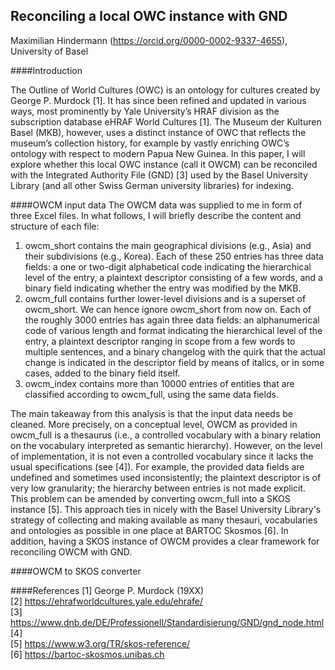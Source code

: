 ## Reconciling a local OWC instance with GND
Maximilian Hindermann (https://orcid.org/0000-0002-9337-4655), University of Basel

####Introduction

The Outline of World Cultures (OWC) is an ontology for cultures created by George P. Murdock [1]. It has since been refined and updated in various ways, most prominently by Yale University’s HRAF division as the subscription database eHRAF World Cultures [1]. The Museum der Kulturen Basel (MKB), however, uses a distinct instance of OWC that reflects the museum’s collection history, for example by vastly enriching OWC’s ontology with respect to modern Papua New Guinea. In this paper, I will explore whether this local OWC instance (call it OWCM) can be reconciled with the Integrated Authority File (GND) [3] used by the Basel University Library (and all other Swiss German university libraries) for indexing. 

####OWCM input data
The OWCM data was supplied to me in form of three Excel files. In what follows, I will briefly describe the content and structure of each file:

1.	owcm_short contains the main geographical divisions (e.g., Asia) and their subdivisions (e.g., Korea). Each of these 250 entries has three data fields: a one or two-digit alphabetical code indicating the hierarchical level of the entry, a plaintext descriptor consisting of a few words, and a binary field indicating whether the entry was modified by the MKB.
2.	owcm_full contains further lower-level divisions and is a superset of owcm_short. We can hence ignore owcm_short from now on. Each of the roughly 3000 entries has again three data fields: an alphanumerical code of various length and format indicating the hierarchical level of the entry, a plaintext descriptor ranging in scope from a few words to multiple sentences, and a binary changelog with the quirk that the actual change is indicated in the descriptor field by means of italics, or in some cases, added to the binary field itself.
3.	owcm_index contains more than 10000 entries of entities that are classified according to owcm_full, using the same data fields. 

The main takeaway from this analysis is that the input data needs be cleaned. More precisely, on a conceptual level, OWCM as provided in owcm_full is a thesaurus (i.e., a controlled vocabulary with a binary relation on the vocabulary interpreted as semantic hierarchy). However, on the level of implementation, it is not even a controlled vocabulary since it lacks the usual specifications (see [4]). For example, the provided data fields are undefined and sometimes used inconsistently; the plaintext descriptor is of very low granularity; the hierarchy between entries is not made explicit. This problem can be amended by converting owcm_full into a SKOS instance [5]. This approach ties in nicely with the Basel University Library's strategy of collecting and making available as many thesauri, vocabularies and ontologies as possible in one place at BARTOC Skosmos [6]. In addition, having a SKOS instance of OWCM provides a clear framework for reconciling OWCM with GND.

####OWCM to SKOS converter



####References
[1] George P. Murdock (19XX)  
[2] https://ehrafworldcultures.yale.edu/ehrafe/   
[3] https://www.dnb.de/DE/Professionell/Standardisierung/GND/gnd_node.html  
[4]  
[5] https://www.w3.org/TR/skos-reference/  
[6] https://bartoc-skosmos.unibas.ch   


